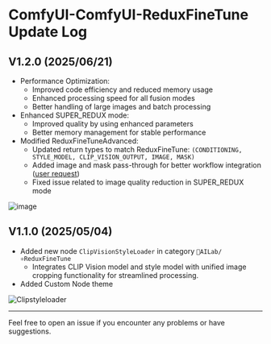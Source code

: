 # ComfyUI-ComfyUI-ReduxFineTune Update Log

## V1.2.0 (2025/06/21)
  * Performance Optimization:
    - Improved code efficiency and reduced memory usage
    - Enhanced processing speed for all fusion modes
    - Better handling of large images and batch processing
  * Enhanced SUPER_REDUX mode:
    - Improved quality by using enhanced parameters
    - Better memory management for stable performance
  * Modified ReduxFineTuneAdvanced:
    - Updated return types to match ReduxFineTune: `(CONDITIONING, STYLE_MODEL, CLIP_VISION_OUTPUT, IMAGE, MASK)`
    - Added image and mask pass-through for better workflow integration ([user request](https://github.com/1038lab/ComfyUI-ReduxFineTune/issues/4))
    - Fixed issue related to image quality reduction in SUPER_REDUX mode

![image](https://github.com/user-attachments/assets/6c61c02c-200c-4171-a5ac-1622682fe1df)

## V1.1.0 (2025/05/04)  
  * Added new node `ClipVisionStyleLoader` in category `🧪AILab/⚛️ReduxFineTune`  
    - Integrates CLIP Vision model and style model with unified image cropping functionality for streamlined processing.
  * Added Custom Node theme

![Clipstyleloader](https://github.com/user-attachments/assets/ea1828c5-42cf-46de-b67c-479090f323c7)

---

Feel free to open an issue if you encounter any problems or have suggestions.  
